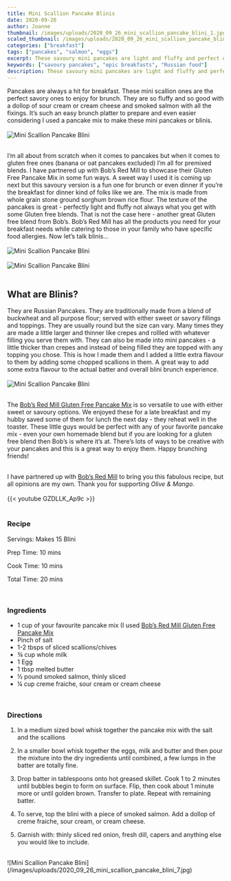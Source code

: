 ```yaml
---
title: Mini Scallion Pancake Blinis
date: 2020-09-26
author: Joanne
thumbnail: /images/uploads/2020_09_26_mini_scallion_pancake_blini_1.jpg
scaled_thumbnail: /images/uploads/2020_09_26_mini_scallion_pancake_blini_0.jpg
categories: ["breakfast"]
tags: ["pancakes", "salmon", "eggs"]
excerpt: These savoury mini pancakes are light and fluffy and perfect on your brunch menu 
keywords: ["savoury pancakes", "epic breakfasts", "Russian food"]
description: These savoury mini pancakes are light and fluffy and perfect on your brunch menu 
---
```


Pancakes are always a hit for breakfast. These mini scallion ones are the perfect savory ones to enjoy for brunch. They are so fluffy and so good with a dollop of sour cream or cream cheese and smoked salmon with all the fixings. It’s such an easy brunch platter to prepare and even easier considering I used a pancake mix to make these mini pancakes or blinis. 
</br>
</br>
![Mini Scallion Pancake Blini](/images/uploads/2020_09_26_mini_scallion_pancake_blini_2.jpg)
</br>
</br>

I’m all about from scratch when it comes to pancakes but when it comes to gluten free ones (banana or oat pancakes excluded) I’m all for premixed blends. I have partnered up with Bob’s Red Mill to showcase their Gluten Free Pancake Mix in some fun ways. A sweet way I used it is coming up next but this savoury version is a fun one for brunch or even dinner if you’re the breakfast for dinner kind of folks like we are. The mix is made from whole grain stone ground sorghum brown rice flour. The texture of the pancakes is great - perfectly light and fluffy not always what you get with some Gluten free blends. That is not the case here - another great Gluten free blend from Bob’s. Bobʼs Red Mill has all the products you need for your breakfast needs while catering to those in your family who have specific food allergies. Now let’s talk blinis... 
</br>
</br>
![Mini Scallion Pancake Blini](/images/uploads/2020_09_26_mini_scallion_pancake_blini_3.jpg)
</br>
</br>
![Mini Scallion Pancake Blini](/images/uploads/2020_09_26_mini_scallion_pancake_blini_4.jpg)
</br>
</br>

## What are Blinis?

They are Russian Pancakes. They are traditionally made from a blend of buckwheat and all purpose flour; served with either sweet or savory fillings and toppings. They are usually round but the size can vary. Many times they are made a little larger and thinner like crepes and rollled with whatever filling you serve them with. They can also be made into mini pancakes - a little thicker than crepes and instead of being filled they are topped with any topping you chose. This is how I made them and I added a little extra flavour to them by adding some chopped scallions in them. A great way to add some extra flavour to the actual batter and overall blini brunch experience. 
</br>
</br>
![Mini Scallion Pancake Blini](/images/uploads/2020_09_26_mini_scallion_pancake_blini_5.jpg)
</br>
</br>

The <span class="highlight"><a rel="nofollow" href="https://www.bobsredmill.com/shop/mixes/pancake-mixes/gluten-free-pancake-mix.html">Bob’s Red Mill Gluten Free Pancake Mix</a></span> is so versatile to use with either sweet or savoury options. We enjoyed these for a late breakfast and my hubby saved some of them for lunch the next day - they reheat well in the toaster. These little guys would be perfect with any of your favorite pancake mix - even your own homemade blend but if you are looking for a gluten free blend then  Bob’s is where it’s at.  There’s lots of ways to be creative with your pancakes and this is a great way to enjoy them. Happy brunching friends! 
</br>
</br>

I have partnered up with <span class="highlight"><a rel="nofollow" href="https://www.bobsredmill.com/?utm_source=TheOliveAndMango&utm_medium=influencer&utm_campaign=bobsredmill">Bob’s Red Mill</a></span> to bring you this fabulous recipe, but all opinions are my own. Thank you for supporting _Olive & Mango_.
</br>
</br>
{{< youtube GZDLLK_Ap9c >}}
</br>
</br>

### Recipe

Servings: <span itemprop="recipeYield">Makes 15 Blini 

Prep Time: <meta itemprop="prepTime" content="PT10M">10 mins  

Cook Time: <meta itemprop="cookTime" content="PT10M">10 mins  

Total Time: 20 mins
  
</br>

### Ingredients

* <span itemprop="recipeIngredient">1 cup of your favourite pancake mix (I used <span class="highlight"><a rel="nofollow" href="https://www.bobsredmill.com/shop/mixes/pancake-mixes/gluten-free-pancake-mix.html">Bob’s Red Mill Gluten Free Pancake Mix</a></span> </span>
* <span itemprop="recipeIngredient">Pinch of salt </span>
* <span itemprop="recipeIngredient">1-2 tbsps of sliced scallions/chives </span>
* <span itemprop="recipeIngredient">&frac34; cup whole milk</span>
* <span itemprop="recipeIngredient">1 Egg</span>
* <span itemprop="recipeIngredient">1 tbsp melted butter </span>
* <span itemprop="recipeIngredient">&frac12; pound smoked salmon, thinly sliced</span>
* <span itemprop="recipeIngredient">&frac14; cup creme fraiche, sour cream or cream cheese </span>
</br>
 
### Directions

1. In a medium sized bowl whisk together the pancake mix with the salt and the scallions 

1. In a smaller bowl whisk together the eggs, milk and butter and then pour the mixture into the dry ingredients until combined, a few lumps in the batter are totally fine. 

1. Drop batter in tablespoons onto hot greased skillet. Cook 1 to 2 minutes until bubbles begin to form on surface. Flip, then cook about 1 minute more or until golden brown. Transfer to plate. Repeat with remaining batter. 

1. To serve, top the blini with a piece of smoked salmon. Add a dollop of creme fraiche, sour cream, or cream cheese. 

1. Garnish with: thinly sliced red onion, fresh dill, capers and anything else you would like to include. 

</br>
![Mini Scallion Pancake Blini](/images/uploads/2020_09_26_mini_scallion_pancake_blini_7.jpg)
